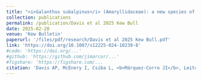 ```yaml
---
title: "<i>Galanthus subalpinus</i> (Amaryllidaceae): a new species of snowdrop from the Western Balkans"
collection: publications
permalink: /publication/Davis et al 2025 Kew Bull
date: 2025-02-20
venue: 'Kew Bulletin'
paperurl: '/files/pdf/research/Davis et al 2025 Kew Bull.pdf'
link: 'https://doi.org/10.1007/s12225-024-10239-8'
#code: 'https://doi.org/...'
#github: 'https://github.com/jimarcor/...'
#figshare: 'https://figshare.com/...
citation: 'Davis AP, McEnery I, Csiba L, <b>Márquez-Corro JI</b>, Leitch IJ. 2025. &quot;<i>Galanthus subalpinus</i> (Amaryllidaceae): a new species of snowdrop from the Western Balkans&quot; <i>Kew Bulletin</i> 0(0): 000-005. doi:10.1007/s12225-024-10239-8'
---
```


